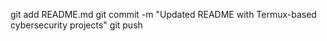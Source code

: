 
git add README.md
git commit -m "Updated README with Termux-based cybersecurity projects"
git push
